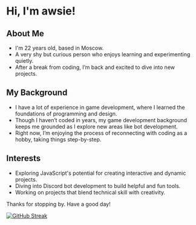 <h1>Hi, I'm awsie!</h1>

<h2>About Me</h2>
<ul>
    <li>I'm 22 years old, based in Moscow.</li>
    <li>A very shy but curious person who enjoys learning and experimenting quietly.</li>
    <li>After a break from coding, I’m back and excited to dive into new projects.</li>
</ul>

<h2>My Background</h2>
<ul>
    <li>I have a lot of experience in game development, where I learned the foundations of programming and design.</li>
    <li>Though I haven’t coded in years, my game development background keeps me grounded as I explore new areas like bot development.</li>
    <li>Right now, I’m enjoying the process of reconnecting with coding as a hobby, taking things step-by-step.</li>
</ul>

<h2>Interests</h2>
<ul>
    <li>Exploring JavaScript's potential for creating interactive and dynamic projects.</li>
    <li>Diving into Discord bot development to build helpful and fun tools.</li>
    <li>Working on projects that blend technical skill with creativity.</li>  
</ul>

<p>Thanks for stopping by. Have a good day!</p>


<a href="https://git.io/streak-stats"><img src="https://github-readme-streak-stats.herokuapp.com?user=awsievanne&theme=material-palenight&border_radius=4&date_format=j%20M%5B%20Y%5D&mode=weekly&card_width=800&card_height=160&hide_total_contributions=true" alt="GitHub Streak" /></a>
